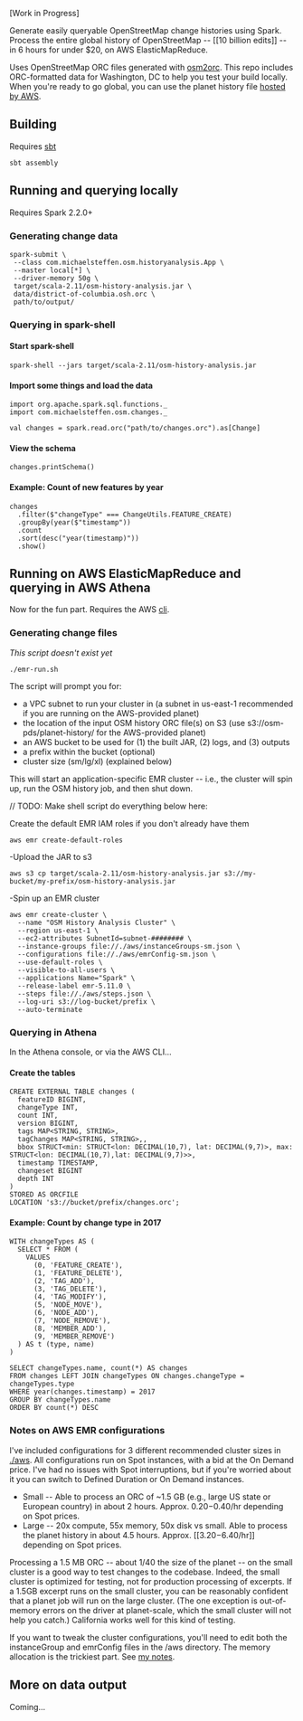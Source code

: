 [Work in Progress]

Generate easily queryable OpenStreetMap change histories using Spark. Process the entire global history of OpenStreetMap -- [[10 billion edits]] -- in 6 hours for under $20, on AWS ElasticMapReduce.

Uses OpenStreetMap ORC files generated with [osm2orc](https://github.com/mojodna/osm2orc). This repo includes ORC-formatted data for Washington, DC to help you test your build locally. When you're ready to go global, you can use the planet history file [hosted by AWS](https://aws.amazon.com/public-datasets/osm/). 

## Building

Requires [sbt](https://www.scala-sbt.org/)

```
sbt assembly
```

## Running and querying locally 

Requires Spark 2.2.0+

### Generating change data
```
spark-submit \
 --class com.michaelsteffen.osm.historyanalysis.App \
 --master local[*] \
 --driver-memory 50g \
 target/scala-2.11/osm-history-analysis.jar \
 data/district-of-columbia.osh.orc \
 path/to/output/
```

### Querying in spark-shell

#### Start spark-shell
```
spark-shell --jars target/scala-2.11/osm-history-analysis.jar
```

#### Import some things and load the data
```
import org.apache.spark.sql.functions._
import com.michaelsteffen.osm.changes._

val changes = spark.read.orc("path/to/changes.orc").as[Change]
```

#### View the schema
```
changes.printSchema()
```

#### Example: Count of new features by year
```
changes
  .filter($"changeType" === ChangeUtils.FEATURE_CREATE)
  .groupBy(year($"timestamp"))
  .count
  .sort(desc("year(timestamp)"))
  .show()
```

## Running on AWS ElasticMapReduce and querying in AWS Athena

Now for the fun part. Requires the AWS [cli](https://aws.amazon.com/cli/).

### Generating change files

_This script doesn't exist yet_

```
./emr-run.sh
```

The script will prompt you for:
- a VPC subnet to run your cluster in (a subnet in us-east-1 recommended if you are running on the AWS-provided planet)
- the location of the input OSM history ORC file(s) on S3 (use s3://osm-pds/planet-history/ for the AWS-provided planet)
- an AWS bucket to be used for (1) the built JAR, (2) logs, and (3) outputs
- a prefix within the bucket (optional)
- cluster size (sm/lg/xl) (explained below)

This will start an application-specific EMR cluster -- i.e., the cluster will spin up, run the OSM history job, and then shut down. 

// TODO: Make shell script do everything below here:

Create the default EMR IAM roles if you don't already have them
```
aws emr create-default-roles
```

-Upload the JAR to s3
```
aws s3 cp target/scala-2.11/osm-history-analysis.jar s3://my-bucket/my-prefix/osm-history-analysis.jar
```

-Spin up an EMR cluster
```
aws emr create-cluster \
  --name "OSM History Analysis Cluster" \
  --region us-east-1 \
  --ec2-attributes SubnetId=subnet-######## \
  --instance-groups file://./aws/instanceGroups-sm.json \
  --configurations file://./aws/emrConfig-sm.json \
  --use-default-roles \
  --visible-to-all-users \ 
  --applications Name="Spark" \
  --release-label emr-5.11.0 \
  --steps file://./aws/steps.json \
  --log-uri s3://log-bucket/prefix \
  --auto-terminate
```

### Querying in Athena

In the Athena console, or via the AWS CLI...

#### Create the tables
```
CREATE EXTERNAL TABLE changes (
  featureID BIGINT,
  changeType INT,
  count INT,
  version BIGINT,
  tags MAP<STRING, STRING>,
  tagChanges MAP<STRING, STRING>,,
  bbox STRUCT<min: STRUCT<lon: DECIMAL(10,7), lat: DECIMAL(9,7)>, max: STRUCT<lon: DECIMAL(10,7),lat: DECIMAL(9,7)>>,
  timestamp TIMESTAMP, 
  changeset BIGINT
  depth INT
)
STORED AS ORCFILE
LOCATION 's3://bucket/prefix/changes.orc';
```

#### Example: Count by change type in 2017
```
WITH changeTypes AS (
  SELECT * FROM (
    VALUES
      (0, 'FEATURE_CREATE'),
      (1, 'FEATURE_DELETE'),
      (2, 'TAG_ADD'),
      (3, 'TAG_DELETE'),
      (4, 'TAG_MODIFY'),
      (5, 'NODE_MOVE'),
      (6, 'NODE_ADD'),
      (7, 'NODE_REMOVE'),
      (8, 'MEMBER_ADD'),
      (9, 'MEMBER_REMOVE')
  ) AS t (type, name) 
)

SELECT changeTypes.name, count(*) AS changes
FROM changes LEFT JOIN changeTypes ON changes.changeType = changeTypes.type
WHERE year(changes.timestamp) = 2017
GROUP BY changeTypes.name
ORDER BY count(*) DESC
```

### Notes on AWS EMR configurations

I've included configurations for 3 different recommended cluster sizes in [./aws](/aws). All configurations run on Spot instances, with a bid at the On Demand price. I've had no issues with Spot interruptions, but if you're worried about it you can switch to Defined Duration or On Demand instances.

- Small -- Able to process an ORC of ~1.5 GB (e.g., large US state or European country) in about 2 hours. Approx. $0.20-$0.40/hr depending on Spot prices.
- Large -- 20x compute, 55x memory, 50x disk vs small. Able to process the planet history in about 4.5 hours. Approx. [[$3.20-$6.40/hr]] depending on Spot prices.

Processing a 1.5 MB ORC -- about 1/40 the size of the planet -- on the small cluster is a good way to test changes to the codebase. Indeed, the small cluster is optimized for testing, not for production processing of excerpts. If a 1.5GB excerpt runs on the small cluster, you can be reasonably confident that a planet job will run on the large cluster. (The one exception is out-of-memory errors on the driver at planet-scale, which the small cluster will not help you catch.) California works well for this kind of testing.

If you want to tweak the cluster configurations, you'll need to edit both the instanceGroup and emrConfig files in the /aws directory. The memory allocation is the trickiest part. See [my notes](aws/README.md). 

## More on data output 

Coming...
